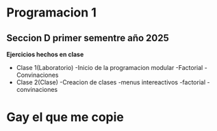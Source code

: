 # Programacion 1 
## Seccion D primer sementre año 2025
**Ejercicios hechos en clase**

- Clase 1(Laboratorio)
  -Inicio de la programacion modular
  -Factorial
  -Convinaciones   
- Clase 2(Clase)
  -Creacion de clases
  -menus intereactivos
  -factorial
  -convinaciones 

# Gay el que me copie 

